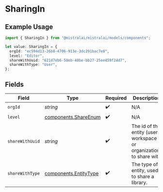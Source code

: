 # SharingIn

## Example Usage

```typescript
import { SharingIn } from "@mistralai/mistralai/models/components";

let value: SharingIn = {
  orgId: "ec594d13-26b8-4706-913e-3dc291bac7e0",
  level: "Editor",
  shareWithUuid: "621d7eb6-58eb-40be-bb27-25ee459f24d7",
  shareWithType: "User",
};
```

## Fields

| Field                                                                | Type                                                                 | Required                                                             | Description                                                          |
| -------------------------------------------------------------------- | -------------------------------------------------------------------- | -------------------------------------------------------------------- | -------------------------------------------------------------------- |
| `orgId`                                                              | *string*                                                             | :heavy_check_mark:                                                   | N/A                                                                  |
| `level`                                                              | [components.ShareEnum](../../models/components/shareenum.md)         | :heavy_check_mark:                                                   | N/A                                                                  |
| `shareWithUuid`                                                      | *string*                                                             | :heavy_check_mark:                                                   | The id of the entity (user, workspace or organization) to share with |
| `shareWithType`                                                      | [components.EntityType](../../models/components/entitytype.md)       | :heavy_check_mark:                                                   | The type of entity, used to share a library.                         |